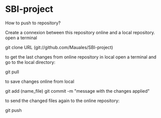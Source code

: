 # SBI-project

How to push to repository?

Create a connexion between this repository online and a local repository. 
open a terminal 

git clone URL (git://github.com/Mauales/SBI-project)

to get the last changes from online repository in local open a terminal and go to the local directory:

git pull 

to save changes online from local

git add (name_file)
git commit -m "message with the changes applied"

to send the changed files again to the online repository:

git push 





